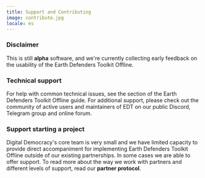 ```yaml
---
title: Support and Contributing
image: contribute.jpg
locale: es
---
```


### Disclaimer

This is still **alpha** software, and we're currently collecting early feedback on the usability of the Earth Defenders Toolkit Offline.

### Technical support

For help with common technical issues, see the section of the <app-button :inline="true" localUrl=":8086">Earth Defenders Toolkit Offline guide</app-button>. For additional support, please check out the community of active users and maintainers of EDT on our public Discord, Telegram group and online forum.

<app-button :color="true" link="https://forum.earthdefenderstoolkit.com/" text="EDT Forum"></app-button>

<app-button font="white" color="#7289DA" link="https://discord.gg/KWRFDh3v73" text="Discord"></app-button>

<app-button font="white" color="#0088CC" link="https://t.me/+3t9fPkrkg4oxNjU5" text="Telegram"></app-button>

### Support starting a project

Digital Democracy's core team is very small and we have limited capacity to provide direct accompaniment for implementing Earth Defenders Toolkit Offline outside of our existing partnerships. In some cases we are able to offer support. To read more about the way we work with partners and different levels of support, read our **partner protocol**.

<app-button color="rgb(26, 162, 212)" link="https://drive.google.com/file/d/1c9C1-6v1EHKnfrYDsBn3VNu5qS_pUNMC/view" text="Partner protocol"></app-button>
